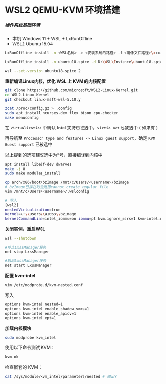 # WSL2 QEMU-KVM 环境搭建

##### 操作系统基础环境

+ 本机 Windows 11 + WSL + LxRunOffline
+ WSL2 Ubuntu 18.04

```sh
LxRunOffline install -n <WSL名称> -d <安装系统的路径> -f <镜像文件路径>\xxx.tar.gz -s

LxRunOffline install -n ubuntu18-spice -d D:\WSL\Instance\ubuntu18-spice\ -f D:\WSL\Ubuntu18\install.tar.gz -s

wsl --set-version ubuntu18-spice 2
```

**重新编译Linux内核，优化 WSL 上 KVM 的内核配置**

```sh
git clone https://github.com/microsoft/WSL2-Linux-Kernel.git
cd WSL2-Linux-Kernel
git checkout linux-msft-wsl-5.10.y

zcat /proc/config.gz > .config
sudo apt install ncurses-dev flex bison cpu-checker
make menuconfig
```

在 `Virtualization` 中确认 Intel 支持已被选中，`virtio-net` 也被选中 ( 如果有 )

再导航至 `Processor type and features -> Linux guest support`，确定 `KVM Guest support` 已被选中

以上提到的选项建议选中为*号，直接编译到内核中

```sh
apt install libelf-dev dwarves
make -j 8
sudo make modules_install

cp arch/x86/boot/bzImage /mnt/c/Users/<username>/bzImage
# bzImage已存在时会报错cannot create regular file
vim /mnt/c/Users/<username>/.wslconfig

# 写入
[wsl2]
nestedVirtualization=true
kernel=C:\\Users\\a1063\\bzImage
kernelCommandLine=intel_iommu=on iommu=pt kvm.ignore_msrs=1 kvm-intel.nested=1 kvm-intel.ept=1 kvm-intel.emulate_invalid_guest_state=0 kvm-intel.enable_shadow_vmcs=1 kvm-intel.enable_apicv=1
```

**关闭实例，重启WSL**

```sh
wsl --shutdown

#停止LxssManager服务
net stop LxssManager  
 
#启动LxssManager服务
net start LxssManager 
```

**配置 kvm-intel**

```sh
vim /etc/modprobe.d/kvm-nested.conf
```

写入

```sh
options kvm-intel nested=1
options kvm-intel enable_shadow_vmcs=1
options kvm-intel enable_apicv=1
options kvm-intel ept=1
```

**加载内核模块**

```sh
sudo modprobe kvm_intel
```

使用以下命令测试 KVM：

```sh
kvm-ok
```

检查嵌套的 KVM：

```sh
cat /sys/module/kvm_intel/parameters/nested # 输出Y
```
